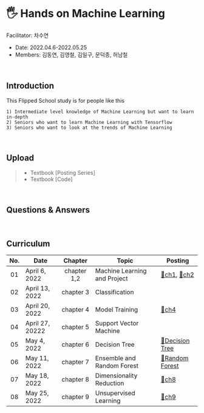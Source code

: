 # 🖐 Hands on Machine Learning 
Facilitator: 차수연
- Date: 2022.04.6-2022.05.25
- Members: 김동연, 김영철, 김일구, 문덕종, 허남철

<br/>

## Introduction
This Flipped School study is for people like this

```
1) Intermediate level knowledge of Machine Learning but want to learn in-depth
2) Seniors who want to learn Machine Learning with Tensorflow
3) Seniors who want to look at the trends of Machine Learning
```

<br/>

## Upload
> - Textbook [Posting Series]
> - Textbook [Code]

<br/>

## Questions & Answers

<br/>

## Curriculum

|No.|Date|Chapter|Topic|Posting|
|:--:|--|:--:|--|--|
|01|April 6, 2022|chapter 1,2|Machine Learning and Project|[📃ch1](https://github.com/cha-suyeon/Hands-on-ML/blob/master/concept/01_machine_learning_concept.pdf), [📃ch2](https://github.com/cha-suyeon/Hands-on-ML/blob/master/concept/02_machine_learning_project_concept.pdf)|
|02|April 13, 2022|chapter 3|Classification||
|03|April 20, 2022|chapter 4|Model Training|[📃ch4](https://velog.io/@cha-suyeon/%ED%95%B8%EC%A6%88%EC%98%A8%EB%A8%B8%EC%8B%A0%EB%9F%AC%EB%8B%9D-4%EC%9E%A5-%EB%AA%A8%EB%8D%B8-%ED%9B%88%EB%A0%A8)|
|04|April 27, 20222|chapter 5|Support Vector Machine||
|05|May 4, 2022|chapter 6|Decision Tree|[🌲Decision Tree](https://velog.io/@cha-suyeon/ML-Decision-Tree)|
|06|May 11, 2022|chapter 7|Ensemble and Random Forest|[🌳Random Forest](https://velog.io/@cha-suyeon/ML-Random-Forest)|
|07|May 18, 2022|chapter 8|Dimensionality Reduction|[📃ch8](https://chasuyeon.tistory.com/4)|
|08|May 25, 2022|chapter 9|Unsupervised Learning|[📃ch9](https://velog.io/@cha-suyeon/ML-%EB%B9%84%EC%A7%80%EB%8F%84-%ED%95%99%EC%8A%B5-K-means-%EA%B0%80%EC%9A%B0%EC%8B%9C%EC%95%88-%ED%98%BC%ED%95%A9-%EB%AA%A8%EB%8D%B8)|
